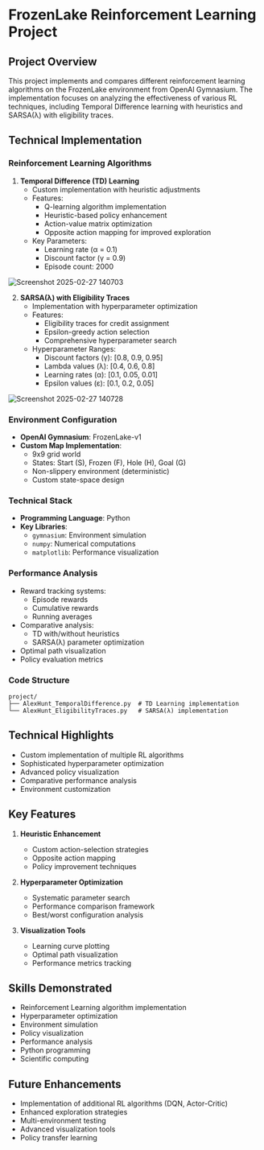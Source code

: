 # FrozenLake Reinforcement Learning Project

## Project Overview
This project implements and compares different reinforcement learning algorithms on the FrozenLake environment from OpenAI Gymnasium. The implementation focuses on analyzing the effectiveness of various RL techniques, including Temporal Difference learning with heuristics and SARSA(λ) with eligibility traces.

## Technical Implementation

### Reinforcement Learning Algorithms

1. **Temporal Difference (TD) Learning**
   - Custom implementation with heuristic adjustments
   - Features:
     - Q-learning algorithm implementation
     - Heuristic-based policy enhancement
     - Action-value matrix optimization
     - Opposite action mapping for improved exploration
   - Key Parameters:
     - Learning rate (α = 0.1)
     - Discount factor (γ = 0.9)
     - Episode count: 2000

![Screenshot 2025-02-27 140703](https://github.com/user-attachments/assets/60bd107d-81b4-455d-9754-e405f7324eb2)


2. **SARSA(λ) with Eligibility Traces**
   - Implementation with hyperparameter optimization
   - Features:
     - Eligibility traces for credit assignment
     - Epsilon-greedy action selection
     - Comprehensive hyperparameter search
   - Hyperparameter Ranges:
     - Discount factors (γ): [0.8, 0.9, 0.95]
     - Lambda values (λ): [0.4, 0.6, 0.8]
     - Learning rates (α): [0.1, 0.05, 0.01]
     - Epsilon values (ε): [0.1, 0.2, 0.05]

![Screenshot 2025-02-27 140728](https://github.com/user-attachments/assets/040a9b96-84fd-4657-8145-7e1412158d6e)

### Environment Configuration
- **OpenAI Gymnasium**: FrozenLake-v1
- **Custom Map Implementation**:
  - 9x9 grid world
  - States: Start (S), Frozen (F), Hole (H), Goal (G)
  - Non-slippery environment (deterministic)
  - Custom state-space design

### Technical Stack
- **Programming Language**: Python
- **Key Libraries**:
  - `gymnasium`: Environment simulation
  - `numpy`: Numerical computations
  - `matplotlib`: Performance visualization

### Performance Analysis
- Reward tracking systems:
  - Episode rewards
  - Cumulative rewards
  - Running averages
- Comparative analysis:
  - TD with/without heuristics
  - SARSA(λ) parameter optimization
- Optimal path visualization
- Policy evaluation metrics

### Code Structure
```
project/
├── AlexHunt_TemporalDifference.py  # TD Learning implementation
└── AlexHunt_EligibilityTraces.py   # SARSA(λ) implementation
```

## Technical Highlights
- Custom implementation of multiple RL algorithms
- Sophisticated hyperparameter optimization
- Advanced policy visualization
- Comparative performance analysis
- Environment customization

## Key Features
1. **Heuristic Enhancement**
   - Custom action-selection strategies
   - Opposite action mapping
   - Policy improvement techniques

2. **Hyperparameter Optimization**
   - Systematic parameter search
   - Performance comparison framework
   - Best/worst configuration analysis

3. **Visualization Tools**
   - Learning curve plotting
   - Optimal path visualization
   - Performance metrics tracking

## Skills Demonstrated
- Reinforcement Learning algorithm implementation
- Hyperparameter optimization
- Environment simulation
- Policy visualization
- Performance analysis
- Python programming
- Scientific computing

## Future Enhancements
- Implementation of additional RL algorithms (DQN, Actor-Critic)
- Enhanced exploration strategies
- Multi-environment testing
- Advanced visualization tools
- Policy transfer learning
